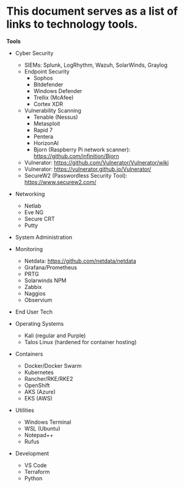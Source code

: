 # This document serves as a list of links to technology tools. #


**Tools**

* Cyber Security
    * SIEMs: Splunk, LogRhythm, Wazuh, SolarWinds, Graylog
    * Endpoint Security
        * Sophos
        * Bitdefender
        * Windows Defender
        * Trellix (McAfee)
        * Cortex XDR
    * Vulnerability Scanning
        * Tenable (Nessus)
        * Metasploit
        * Rapid 7
        * Pentera
        * HorizonAI
        * Bjorn (Raspberry Pi network scanner): https://github.com/infinition/Bjorn
    * Vulnerator: https://github.com/Vulnerator/Vulnerator/wiki
    * Vulnerator: https://vulnerator.github.io/Vulnerator/
    * SecureW2 (Passwordless Security Tool): https://www.securew2.com/

    
* Networking
    * Netlab
    * Eve NG
    * Secure CRT
    * Putty
* System Administration
* Monitoring
    * Netdata: https://github.com/netdata/netdata
    * Grafana/Prometheus
    * PRTG
    * Solarwinds NPM
    * Zabbix
    * Naggios
    * Observium
* End User Tech
* Operating Systems
    * Kali (regular and Purple)
    * Talos Linux (hardened for container hosting)
* Containers
    * Docker/Docker Swarm
    * Kubernetes
    * Rancher/RKE/RKE2
    * OpenShift
    * AKS (Azure)
    * EKS (AWS)
* Utilities
    * Windows Terminal
    * WSL (Ubuntu)
    * Notepad++
    * Rufus
* Development
    * VS Code
    * Terraform
    * Python
